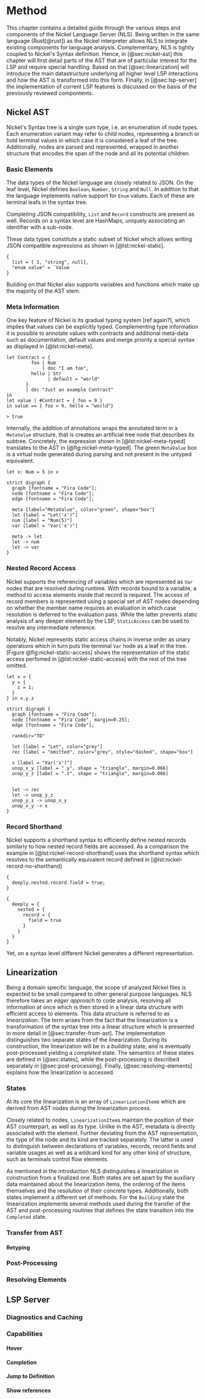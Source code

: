 # Method

This chapter contains a detailed guide through the various steps and components of the Nickel Language Server (NLS).
Being written in the same language (Rust[@rust]) as the Nickel interpreter allows NLS to integrate existing components for language analysis.
Complementary, NLS is tightly coupled to Nickel's Syntax definition.
Hence, in [@sec:nickel-ast] this chapter will first detail parts of the AST that are of particular interest for the LSP and require special handling.
Based on that [@sec:linearization] will introduce the main datastructure underlying all higher level LSP interactions and how the AST is transformed into this form.
Finally, in [@sec:lsp-server] the implementation of current LSP features is discussed on the basis of the previously reviewed compontents.

## Nickel AST


Nickel's Syntax tree is a single sum type, i.e. an enumeration of node types.
Each enumeration variant may refer to child nodes, representing a branch or hold terminal values in which case it is considered a leaf of the tree.
Additionally, nodes are parsed and represented, wrapped in another structure that encodes the span of the node and all its potential children.

### Basic Elements

The data types of the Nickel language are closely related to JSON.
On the leaf level, Nickel defines `Boolean`, `Number`, `String` and `Null`.
In addition to that the language implements native support for `Enum` values.
Each of these are terminal leafs in the syntax tree.

Completing JSON compatibility, `List` and `Record` constructs are present as well.
Records on a syntax level are HashMaps, uniquely associating an identifier with a sub-node.

These data types constitute a static subset of Nickel which allows writing JSON compatible expressions as shown in [@lst:nickel-static].

```{.nickel #lst:nickel-static caption="Example of a static Nickel expression"}
{
  list = [ 1, "string", null],
  "enum value" = `Value 
} 
```



Building on that Nickel also supports variables and functions which make up the majority of the AST stem.

### Meta Information

One key feature of Nickel is its gradual typing system [ref again?], which implies that values can be explicitly typed.
Complementing type information it is possible to annotate values with contracts and additional meta-data such as documentation, default values and merge priority a special syntax as displayed in [@lst:nickel-meta].


```{.nickel #lst:nickel-meta caption="Example of a static Nickel expression"}
let Contract = { 
         foo | Num 
             | doc "I am foo",
         hello | Str
               | default = "world"
       }
       | doc "Just an example Contract"
in 
let value | #Contract = { foo = 9 }
in value == { foo = 9, hello = "world"} 

> true
```

Internally, the addition of annotations wraps the annotated term in a `MetaValue` structure, that is creates an artificial tree node that describes its subtree. 
Concretely, the expression shown in [@lst:nickel-meta-typed] translates to the AST in [@fig:nickel-meta-typed].
The green `MetaValue` box is a virtual node generated during parsing and not present in the untyped equivalent.

```{.nickel #lst:nickel-meta-typed caption="Example of a typed expression"}
let x: Num = 5 in x
```


```{.graphviz #fig:nickel-meta-typed caption="AST of typed expression" height=4.5cm}
strict digraph { 
  graph [fontname = "Fira Code"];
  node [fontname = "Fira Code"];
  edge [fontname = "Fira Code"];

  meta [label="MetaValue", color="green", shape="box"]
  let [label = "Let('x')"]
  num [label = "Num(5)"]
  var [label = "Var('x')"]

  meta -> let
  let -> num
  let -> var
}
```

<!-- 
\Begin{minipage}{.5\textwidth}
\centering

```{.graphviz #fig:nickel-ast-no-meta}
strict digraph { 
  let[label = "Let('x')"]
  num [label = "Num(5)"]
  var [label = "Var('x')"]

  let -> num
  let -> var
}
```
\captionof{figure}{AST of untyped code in Listing: \ref{lst:nickel-meta-untyped}}
\label{fig:nickel-meta-untyped}

\End{minipage}
\Begin{minipage}{0.5\textwidth}


```{.graphviz}
strict digraph { 
  meta [label="MetaValue", color="green", shape="box"]
  let[label = "Let('x')"]
  num [label = "Num(5)"]
  var [label = "Var('x')"]

  meta -> let
  let -> num
  let -> var
}
```

\captionof{figure}{AST of untyped code in Listing: \ref{lst:nickel-meta-typed}}
\label{fig:nickel-meta-typed}

\End{minipage}

 -->

### Nested Record Access

Nickel supports the referencing of variables which are represented as `Var` nodes that are resolved during runtime.
With records bound to a variable, a method to access elements inside that record is required.
The access of record members is represented using a special set of AST nodes depending on whether the member name requires an evaluation in which case resolution is deferred to the evaluation pass.
While the latter prevents static analysis of any deeper element by the LSP, `StaticAccess` can be used to resolve any intermediate reference.

Notably, Nickel represents static access chains in inverse order as unary operations which in turn puts the terminal `Var` node as a leaf in the tree.
[Figure @fig:nickel-static-access] shows the representation of the static access perfomed in [@lst:nickel-static-access] with the rest of the tree omitted.

```{.nickel #lst:nickel-static-access caption="Nickel static access"}
let x = {
  y = {
    z = 1;
  }
} in x.y.z
```


```{.graphviz #fig:nickel-static-access caption="AST of typed expression" height=6cm}
strict digraph { 
  graph [fontname = "Fira Code"];
  node [fontname = "Fira Code", margin=0.25];
  edge [fontname = "Fira Code"];

  rankdir="TD"

  let [label = "Let", color="grey"]
  rec [label = "omitted", color="grey", style="dashed", shape="box"]

  x [label = "Var('x')"]
  unop_x_y [label = ".y", shape = "triangle", margin=0.066]
  unop_y_z [label = ".z", shape = "triangle", margin=0.066]


  let -> rec
  let -> unop_y_z
  unop_y_z -> unop_x_y
  unop_x_y -> x
}
```



### Record Shorthand

Nickel supports a shorthand syntax to efficiently define nested records similarly to how nested record fields are accessed.
As a comparison the example in [@lst:nickel-record-shorthand] uses the shorthand syntax which resolves to the semantically equivalent record defined in [@lst:nickel-record-no-shorthand]

```{.nickel #lst:nickel-record-shorthand caption="Nickel record using shorthand"}
{
  deeply.nested.record.field = true;
}
```

```{.nickel #lst:nickel-record-no-shorthand caption="Nickel record defined explicitly"}
{
  deeply = {
    nested = {
      record = { 
        field = true 
      }
    }
  }
}
```

Yet, on a syntax level different Nickel generates a different representation.




## Linearization

Being a domain specific language, the scope of analyzed Nickel files is expected to be small compared to other general purpose languages.
NLS therefore takes an *eager approach* to code analysis, resolving all information at once which is then stored in a linear data structure with efficient access to elements.
This data structure is referred to as *linearization*.
The term arises from the fact that the linearization is a transformation of the syntax tree into a linear structure which is presented in more detail in [@sec:transfer-from-ast].
The implementation distinguishes two separate states of the linearization.
During its construction, the linearization will be in a *building* state, and is eventually post-processed yielding a *completed* state.
The semantics of these states are defined in [@sec:states], while the post-processing is described separately in [@sec:post-processing].
Finally, [@sec:resolving-elements] explains how the linearization is accessed.

### States

At its core the linearization is an array of `LinearizationItem`s which are derived from AST nodes during the linearization process.

Closely related to nodes, `LinearizationItem`s maintain the position of their AST counterpart, as well as its type.
Unlike in the AST, metadata is directly associated with the element.
Further deviating from the AST representation, the type of the node and its kind are tracked separately.
The latter is used to distinguish between declarations of variables, records, record fields and variable usages as well as a wildcard kind for any other kind of structure, such as terminals control flow elements.

As mentioned in the introduction NLS distinguishes a linearization in construction from a finalized one.
Both states are set apart by the auxiliary data maintained about the linearization items, the ordering of the items themselves and the resolution of their concrete types.
Additionally, both states implement a different set of methods.
For the `Building` state the linearization implements several methods used during the transfer of the AST and post-processing routines that defines the state transition into the `Completed` state. 


### Transfer from AST

#### Retyping

### Post-Processing

### Resolving Elements

## LSP Server

### Diagnostics and Caching

### Capabilities

#### Hover

#### Completion

#### Jump to Definition

#### Show references
